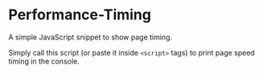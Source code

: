 Performance-Timing
==================

A simple JavaScript snippet to show page timing.

Simply call this script (or paste it inside ```<script>``` tags) to print page speed timing in the console.
